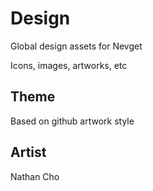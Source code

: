# Design
Global design assets for Nevget

Icons, images, artworks, etc

## Theme
Based on github artwork style

## Artist
Nathan Cho
